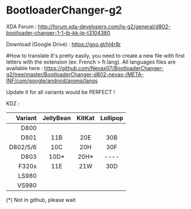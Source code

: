 # BootloaderChanger-g2

XDA Forum : http://forum.xda-developers.com/lg-g2/general/d802-bootloader-changer-1-1-jb-kk-lp-t3104380

Download (Google Drive) : https://goo.gl/hl4r8r

#How to translate
It's pretty easily, you need to create a new file with first letters with the extension (ex: French > fr.lang).
All languages files are available here : https://github.com/Nevax07/BootloaderChanger-g2/tree/master/BootloaderChanger-d802-nevax-/META-INF/com/google/android/aroma/langs

Update it for all variants would be PERFECT !

KDZ :

Variant   | JellyBean         | KitKat             | Lollipop            |
---------:|:-----------------:|:------------------:|:-------------------:|
D800      |        	          |                    |          		       |
D801      |         11B       |        20E         |        30B		    	 |
D802/5/6  |       	10C	      |        20H         |        30F	  	  	 |
D803      |       	10D*      |        20H*        |        ----   		   |  
F320x     |         11E	      |        21W         |        30D	   	   	 |
LS980     |         	   	    |                    |          	 	   		 |
VS980     |        	   	      |                    |          		   		 |

(*) Not in github, please wait
